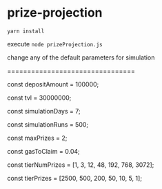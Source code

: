 # prize-projection

`yarn install`

execute `node prizeProjection.js`

change any of the default parameters for simulation

================================

const depositAmount = 100000;

const tvl = 30000000;

const simulationDays = 7;

const simulationRuns = 500;

const maxPrizes = 2;

const gasToClaim = 0.04;

const tierNumPrizes = [1, 3, 12, 48, 192, 768, 3072];

const tierPrizes = [2500, 500, 200, 50, 10, 5, 1];
